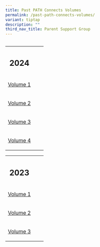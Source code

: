 ```yaml
---
title: Past PATH Connects Volumes
permalink: /past-path-connects-volumes/
variant: tiptap
description: ""
third_nav_title: Parent Support Group
---
```

<h2></h2>
<table style="minWidth: 75px">
<colgroup>
<col>
<col>
<col>
</colgroup>
<tbody>
<tr>
<th rowspan="1" colspan="1">
<h2>2024</h2>
</th>
<th rowspan="1" colspan="1">
<p></p>
</th>
<th rowspan="1" colspan="1">
<p></p>
</th>
</tr>
<tr>
<td rowspan="1" colspan="1">
<p><a href="https://www.meetoh.moe.edu.sg/files/For%20Parents/Parent%20Support%20Group%20(PATH)/PATH_Connects_V1_2024_compress.pdf" rel="noopener nofollow" target="_blank">Volume 1</a>
</p>
</td>
<td rowspan="1" colspan="1">
<p></p>
</td>
<td rowspan="1" colspan="1">
<p></p>
</td>
</tr>
<tr>
<td rowspan="1" colspan="1">
<p><a href="https://www.meetoh.moe.edu.sg/files/For%20Parents/Parent%20Support%20Group%20(PATH)/PATH_Connects_V2_2024_2_.pdf" rel="noopener nofollow" target="_blank">Volume 2</a>
</p>
</td>
<td rowspan="1" colspan="1">
<p></p>
</td>
<td rowspan="1" colspan="1">
<p></p>
</td>
</tr>
<tr>
<td rowspan="1" colspan="1">
<p><a href="https://www.meetoh.moe.edu.sg/files/For%20Parents/Parent%20Support%20Group%20(PATH)/2024_Vol_3.pdf" rel="noopener nofollow" target="_blank">Volume 3</a>
</p>
</td>
<td rowspan="1" colspan="1">
<p></p>
</td>
<td rowspan="1" colspan="1">
<p></p>
</td>
</tr>
<tr>
<td rowspan="1" colspan="1">
<p><a href="https://go.gov.sg/mtspathconnectsv4" rel="noopener nofollow" target="_blank">Volume 4</a>
</p>
</td>
<td rowspan="1" colspan="1">
<p></p>
</td>
<td rowspan="1" colspan="1">
<p></p>
</td>
</tr>
</tbody>
</table>
<p></p>
<table style="minWidth: 75px">
<colgroup>
<col>
<col>
<col>
</colgroup>
<tbody>
<tr>
<th rowspan="1" colspan="1">
<h2>2023</h2>
</th>
<th rowspan="1" colspan="1">
<p></p>
</th>
<th rowspan="1" colspan="1">
<p></p>
</th>
</tr>
<tr>
<td rowspan="1" colspan="1">
<p><a href="https://www.meetoh.moe.edu.sg/files/For%20Parents/Parent%20Support%20Group%20(PATH)/PATH_Connects_V1.pdf" rel="noopener noreferrer nofollow" target="_blank">Volume 1</a>
</p>
</td>
<td rowspan="1" colspan="1">
<p></p>
</td>
<td rowspan="1" colspan="1">
<p></p>
</td>
</tr>
<tr>
<td rowspan="1" colspan="1">
<p><a href="https://www.meetoh.moe.edu.sg/files/For%20Parents/Parent%20Support%20Group%20(PATH)/PATH_Connects_V2.pdf" rel="noopener noreferrer nofollow" target="_blank">Volume 2</a>
</p>
</td>
<td rowspan="1" colspan="1">
<p></p>
</td>
<td rowspan="1" colspan="1">
<p></p>
</td>
</tr>
<tr>
<td rowspan="1" colspan="1">
<p><a href="https://www.meetoh.moe.edu.sg/files/For%20Parents/Parent%20Support%20Group%20(PATH)/PATH_Connects_V3.pdf" rel="noopener noreferrer nofollow" target="_blank">Volume 3</a>
</p>
</td>
<td rowspan="1" colspan="1">
<p></p>
</td>
<td rowspan="1" colspan="1">
<p></p>
</td>
</tr>
</tbody>
</table>
<p></p>
<p></p>
<p></p>
<p></p>
<p></p>